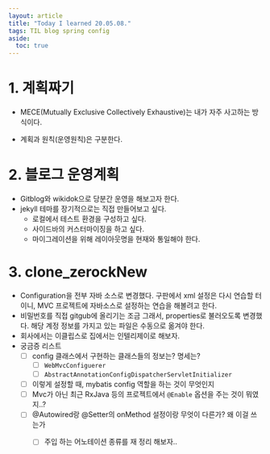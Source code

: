 ```yaml
---
layout: article
title: "Today I learned 20.05.08."
tags: TIL blog spring config
aside:
  toc: true
---
```




# 1. 계획짜기

- MECE(Mutually Exclusive Collectively Exhaustive)는 내가 자주 사고하는 방식이다.

- 계획과 원칙(운영원칙)은 구분한다.



# 2. 블로그 운영계획

- Gitblog와 wikidok으로 당분간 운영을 해보고자 한다.
- jekyll 테마를 장기적으로는 직접 만들어보고 싶다.
  - 로컬에서 테스트 환경을 구성하고 싶다.
  - 사이드바의 커스터마이징을 하고 싶다.
  - 마이그레이션을 위해 레이아웃명을 현재와 통일해야 한다.



# 3. clone_zerockNew

- Configuration을 전부 자바 소스로 변경했다. 구판에서 xml 설정은 다시 연습할 터이니, MVC 프로젝트에 자바소스로 설정하는 연습을 해볼려고 한다.
- 비밀번호를 직접 gitgub에 올리기는 조금 그래서, properties로 불러오도록 변경했다. 해당 계정 정보를 가지고 있는 파일은 수동으로 옮겨야 한다.
- 회사에서는 이클립스로 집에서는 인텔리제이로 해보자.
- 궁금증 리스트
  - [ ] config 클래스에서 구현하는 클래스들의 정보는? 명세는?
    - [ ]  `WebMvcConfiguerer`
    - [ ] `AbstractAnnotationConfigDispatcherServletInitializer`
  - [ ] 이렇게 설정할 때, mybatis config 역할을 하는 것이 무엇인지
  - [ ] Mvc가 아닌 최근 RxJava 등의 프로젝트에서 `@Enable` 옵션을 주는 것이 뭐였지..?
  - [ ] @Autowired랑 @Setter의 onMethod 설정이랑 무엇이 다른가? 왜 이걸 쓰는가
    - [ ] 주입 하는 어노테이션 종류를 재 정리 해보자..

